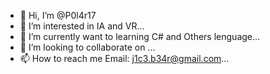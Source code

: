 - 👋 Hi, I’m @P0l4r17
- 👀 I’m interested in IA and VR...
- 🌱 I’m currently want to learning C# and Others lenguage...
- 💞️ I’m looking to collaborate on ...
- 📫 How to reach me  Email:  j1c3.b34r@gmail.com...

<!---
P0l4r17/P0l4r17 is a ✨ special ✨ repository because its `README.md` (this file) appears on your GitHub profile.
You can click the Preview link to take a look at your changes.
--->
